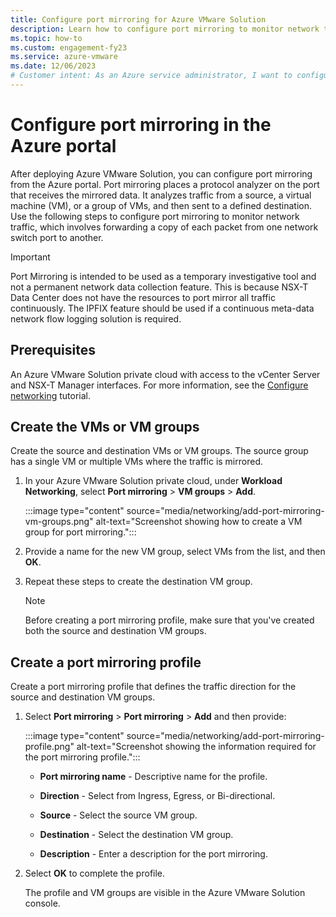 ```yaml
---
title: Configure port mirroring for Azure VMware Solution
description: Learn how to configure port mirroring to monitor network traffic that involves forwarding a copy of each packet from one network switch port to another.
ms.topic: how-to
ms.custom: engagement-fy23
ms.service: azure-vmware
ms.date: 12/06/2023
# Customer intent: As an Azure service administrator, I want to configure port mirroring to monitor network traffic that involves forwarding a copy of each packet from one network switch port to another.
---
```


# Configure port mirroring in the Azure portal

After deploying Azure VMware Solution, you can configure port mirroring from the Azure portal. Port mirroring places a protocol analyzer on the port that receives the mirrored data. It analyzes traffic from a source, a virtual machine (VM), or a group of VMs, and then sent to a defined destination. Use the following steps to configure port mirroring to monitor network traffic, which involves forwarding a copy of each packet from one network switch port to another. 

   >[!IMPORTANT]
   >Port Mirroring is intended to be used as a temporary investigative tool and not a permanent network data collection feature. This is because NSX-T Data Center does not have the resources to port mirror all traffic continuously. The IPFIX feature should be used if a continuous meta-data network flow logging solution is required.

## Prerequisites

An Azure VMware Solution private cloud with access to the vCenter Server and NSX-T Manager interfaces. For more information, see the [Configure networking](tutorial-configure-networking.md) tutorial.

## Create the VMs or VM groups

Create the source and destination VMs or VM groups. The source group has a single VM or multiple VMs where the traffic is mirrored.

1. In your Azure VMware Solution private cloud, under **Workload Networking**, select **Port mirroring** > **VM groups** > **Add**.

   :::image type="content" source="media/networking/add-port-mirroring-vm-groups.png" alt-text="Screenshot showing how to create a VM group for port mirroring.":::

1. Provide a name for the new VM group, select VMs from the list, and then **OK**.

1. Repeat these steps to create the destination VM group.

   >[!NOTE]
   >Before creating a port mirroring profile, make sure that you've created both the source and destination VM groups.

## Create a port mirroring profile

Create a port mirroring profile that defines the traffic direction for the source and destination VM groups.

1. Select **Port mirroring** > **Port mirroring** > **Add** and then provide:

   :::image type="content" source="media/networking/add-port-mirroring-profile.png" alt-text="Screenshot showing the information required for the port mirroring profile.":::

   - **Port mirroring name** - Descriptive name for the profile.

   - **Direction** - Select from Ingress, Egress, or Bi-directional.

   - **Source** - Select the source VM group.

   - **Destination** - Select the destination VM group.

   - **Description** - Enter a description for the port mirroring.

1. Select **OK** to complete the profile. 

   The profile and VM groups are visible in the Azure VMware Solution console.

